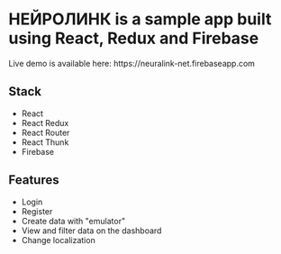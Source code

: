 
<h1> НЕЙРОЛИНК is a sample app built using React, Redux and Firebase </h1>
Live demo is available here: https://neuralink-net.firebaseapp.com

<h2> Stack </h2>
<ul>
    <li> React </li>
    <li> React Redux </li>
    <li> React Router </li>
    <li> React Thunk </li>
    <li> Firebase </li>
</ul>

<h2> Features </h2>
<ul>
    <li> Login </li>
    <li> Register </li>
    <li> Create data with "emulator" </li>
    <li> View and filter data on the dashboard </li>
    <li> Change localization </li>
</ul>
